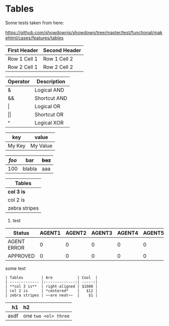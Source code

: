 # Tables

Some tests taken from here:

<https://github.com/showdownjs/showdown/tree/master/test/functional/makehtml/cases/features/tables>

| First Header | Second Header |
| ------------ | ------------- |
| Row 1 Cell 1 | Row 1 Cell 2  |
| Row 2 Cell 1 | Row 2 Cell 2  |

| Operator | Description  |
| -------- | ------------ |
| &        | Logical AND  |
| &&       | Shortcut AND |
| \|       | Logical OR   |
| \|\|     | Shortcut OR  |
| ^        | Logical XOR  |

| key    | value    |
| ------ | -------- |
| My Key | My Value |

| _foo_ | **bar** | ~~baz~~ |
| ----- | ------- | ------- |
| 100   | blabla  | aaa     |

| Tables        |
| ------------- |
| **col 3 is**  |
| col 2 is      |
| zebra stripes |

1. test

| Status      | AGENT1 | AGENT2 | AGENT3 | AGENT4 | AGENT5 | AGENT6 | AGENT7 | AGENT8 | AGENT9 | TOTAL |
| ----------- | ------ | ------ | ------ | ------ | ------ | ------ | ------ | ------ | ------ | ----- |
| AGENT ERROR | 0      | 0      | 0      | 0      | 0      | 0      | 0      | 0      | 0      |       |
| APPROVED    | 0      | 0      | 0      | 0      | 0      | 0      | 0      | 0      | 0      |       |

some text

```
| Tables        | Are           | Cool  |
| ------------- |:-------------:| -----:|
| **col 3 is**  | right-aligned | $1600 |
| col 2 is      | *centered*    |   $12 |
| zebra stripes | ~~are neat~~  |    $1 |
```

|   h1 | h2                   |
| ---: | :------------------- |
| asdf | one `two <ol> three` |
